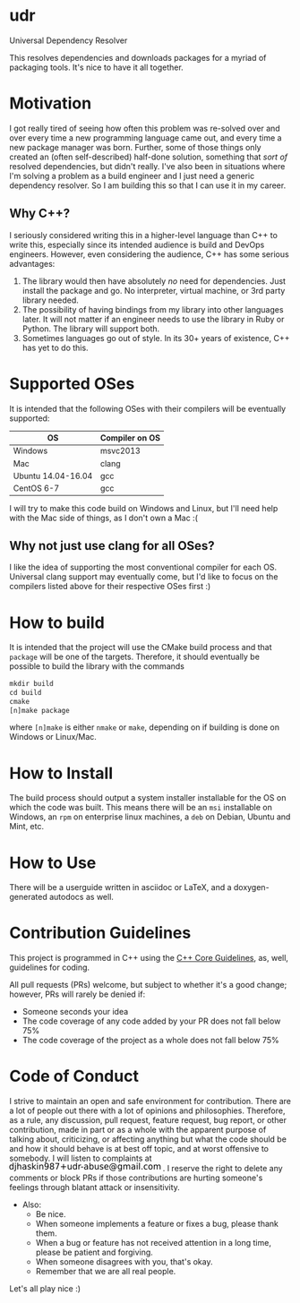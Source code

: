 # udr
Universal Dependency Resolver

This resolves dependencies and downloads packages for a myriad of packaging tools. It's nice to have
it all together.

# Motivation

I got really tired of seeing how often this problem was re-solved over and over every time a new
programming language came out, and every time a new package manager was born. Further,
some of those things only created an (often self-described) half-done solution, something
that *sort of* resolved dependencies, but didn't really. I've also been in situations
where I'm solving a problem as a build engineer and I just need a generic dependency resolver.
So I am building this so that I can use it in my career.

## Why C++?

I seriously considered writing this in a higher-level language than
C++ to write this, especially since its intended audience is build and
DevOps engineers. However, even considering the audience, C++ has some serious
advantages:

1) The library would then have absolutely *no* need for dependencies. Just
   install the package and go. No interpreter, virtual machine,
   or 3rd party library needed.
2) The possibility of having bindings from my library into other
   languages later. It will not matter if an engineer needs to use
   the library in Ruby or Python. The library will support both.
3) Sometimes languages go out of style. In its 30+ years of existence,
   C++ has yet to do this.

# Supported OSes

It is intended that the following OSes with their compilers will be eventually
supported:

OS | Compiler on OS
---|---------------
Windows | msvc2013
Mac | clang
Ubuntu 14.04-16.04 | gcc
CentOS 6-7 | gcc

I will try to make this code build on Windows and Linux, but I'll need
help with the Mac side of things, as I don't own a Mac :(

## Why not just use clang for all OSes?

I like the idea of supporting the most conventional compiler for each OS.
Universal clang support may eventually come, but I'd like to focus on
the compilers listed above for their respective OSes first :)

# How to build

It is intended that the project will use the CMake build process and that
`package` will be one of the targets. Therefore, it should eventually be
possible to build the library with the commands
```
mkdir build
cd build
cmake
[n]make package
```
where `[n]make` is either `nmake` or `make`, depending on if building is
done on Windows or Linux/Mac.

# How to Install

The build process should output a system installer installable for the OS on
which the code was built. This means there will be an `msi` installable on
Windows, an `rpm` on enterprise linux machines, a `deb` on Debian, Ubuntu and
Mint, etc.

# How to Use

There will be a userguide written in asciidoc or LaTeX, and a doxygen-generated
autodocs as well.

# Contribution Guidelines

This project is programmed in C++ using the [C++ Core
Guidelines](https://github.com/isocpp/CppCoreGuidelines/blob/master/CppCoreGuidelines.md),
as, well, guidelines for coding.

All pull requests (PRs) welcome, but subject to whether it's a
good change; however, PRs will rarely be denied if:
- Someone seconds your idea
- The code coverage of any code added by your PR does not fall below 75%
- The code coverage of the project as a whole does not fall below 75%

# Code of Conduct

I strive to maintain an open and safe environment for
contribution. There are a lot of people out there with a lot of
opinions and philosophies.  Therefore, as a rule, any discussion, pull
request, feature request, bug report, or other contribution, made in
part or as a whole with the apparent purpose of talking about,
criticizing, or affecting anything but what the code should be and how
it should behave is at best off topic, and at worst offensive to
somebody. I will listen to complaints at ![this udr abuse email](udr-abuse-email.png) .
I reserve the right to delete any comments or block PRs if those contributions
are hurting someone's feelings through blatant attack or insensitivity.

* Also:
  - Be nice.
  - When someone implements a feature or fixes a bug, please thank them.
  - When a bug or feature has not received attention in a long time, please be
    patient and forgiving.
  - When someone disagrees with you, that's okay.
  - Remember that we are all real people.

Let's all play nice :)
